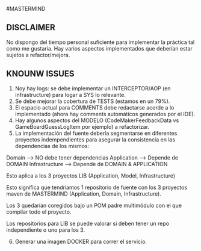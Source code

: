 #MASTERMIND


## DISCLAIMER

No dispongo del tiempo personal suficiente para implementar la práctica tal como me gustaría.
Hay varios aspectos implementados que deberían estar sujetos a refactor/mejora.


## KNOUNW ISSUES

1.  Noy hay logs: se debe implementar un INTERCEPTOR/AOP (en infrastructure) para logar a SYS lo relevante.
2.  Se debe mejorar la cobertura de TESTS (estamos en un 79%).
3.  El espacio actual para COMMENTS debe redactarse acorde a lo implementado (ahora hay comments automáticos generados por el IDE).
4.  Hay algunos aspectos del MODELO (CodeMakerFeedbackData vs GameBoardGuessLogItem por ejemplo) a refactorizar.
5.  La implementación del fuente debería segmentarse en diferentes proyectos indempendientes para asegurar la consistencia en las dependencias de los mismos:

Domain --> NO debe tener dependencias
Application --> Depende de DOMAIN
Infrastructure --> Depende de DOMAIN & APPLICATION

Esto aplica a los 3 proyectos LIB (Application, Model, Infrastructure)

Esto significa que tendríamos 1 repositorio de fuente con los 3 proyectos maven de MASTERMIND (Application, Domain, Infrastructure).

Los 3 quedarían coregidos bajo un POM padre multimódulo con el que compilar todo el proyecto.

Los repositorios para LIB se puede valorar si deben tener un repo independiente o uno para los 3.

6.  Generar una imagen DOCKER para correr el servicio.
